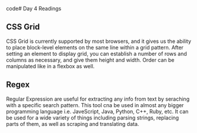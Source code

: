 code# Day 4 Readings

## CSS Grid
CSS Grid is currently supported by most browsers, and it gives us the ability to place block-level elements on the same line within a grid pattern. After setting an element to display grid, you can establish a number of rows and columns as necessary, and give them height and width. Order can be manipulated like in a flexbox as well. 

## Regex
Regular Expression are useful for extracting any info from text by seraching with a specific search pattern. This tool cna be used in almost any bigger programming language i.e. JaveScript, Java, Python, C++, Ruby, etc. It can be used for a wide variety of things including parsing strings, replacing parts of them, as well as scraping and translating data.